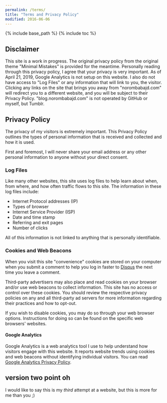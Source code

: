 ```yaml
---
permalink: /terms/
title: "Terms and Privacy Policy"
modified: 2016-06-06
---
```


{% include base_path %}
{% include toc %}

## Disclaimer

This site is a work in progress. The original privacy policy from the original theme "Minimal Mistakes" is provided for the meantime. Personally reading through this privacy policy, I agree that your privacy is very important. As of April 21, 2019, Google Analytics is not setup on this website. I also do not have access to "Log Files" or any information that will link to you, the visitor. Clicking any links on the site that brings you away from "norombabajd.com" will redirect you to a different website, and you will be subject to their Privacy Policy. "blog.norombabajd.com" is not operated by GitHub or myself, but Tumblr.

## Privacy Policy

The privacy of my visitors is extremely important. This Privacy Policy outlines the types of personal information that is received and collected and how it is used.

First and foremost, I will never share your email address or any other personal information to anyone without your direct consent.

### Log Files

Like many other websites, this site uses log files to help learn about when, from where, and how often traffic flows to this site. The information in these log files include:

* Internet Protocol addresses (IP)
* Types of browser
* Internet Service Provider (ISP)
* Date and time stamp
* Referring and exit pages
* Number of clicks

All of this information is not linked to anything that is personally identifiable.

### Cookies and Web Beacons

When you visit this site "convenience" cookies are stored on your computer when you submit a comment to help you log in faster to [Disqus](http://disqus.com) the next time you leave a comment.

Third-party advertisers may also place and read cookies on your browser and/or use web beacons to collect information. This site has no access or control over these cookies. You should review the respective privacy policies on any and all third-party ad servers for more information regarding their practices and how to opt-out.

If you wish to disable cookies, you may do so through your web browser options. Instructions for doing so can be found on the specific web browsers' websites.

#### Google Analytics

Google Analytics is a web analytics tool I use to help understand how visitors engage with this website. It reports website trends using cookies and web beacons without identifying individual visitors. You can read [Google Analytics Privacy Policy](http://www.google.com/analytics/learn/privacy.html).

version two point oh
------
I would like to say this is my *third* attempt at a website, but this is more for me than you ;)
